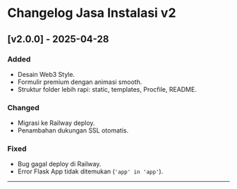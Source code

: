 # Changelog Jasa Instalasi v2

## [v2.0.0] - 2025-04-28
### Added
- Desain Web3 Style.
- Formulir premium dengan animasi smooth.
- Struktur folder lebih rapi: static, templates, Procfile, README.

### Changed
- Migrasi ke Railway deploy.
- Penambahan dukungan SSL otomatis.

### Fixed
- Bug gagal deploy di Railway.
- Error Flask App tidak ditemukan (`'app' in 'app'`).

---
